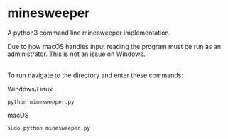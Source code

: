 # minesweeper
A python3 command line minesweeper implementation.

Due to how macOS handles input reading the program must be run as an administrator. This is not an issue on Windows. <br><br>

To run navigate to the directory and enter these commands:

Windows/Linux
```
python minesweeper.py
```

macOS
```
sudo python minesweeper.py
```
